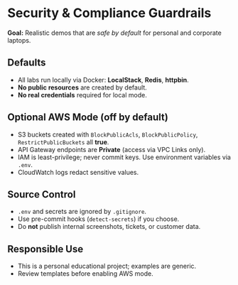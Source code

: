 # Security & Compliance Guardrails

**Goal:** Realistic demos that are *safe by default* for personal and corporate laptops.

## Defaults
- All labs run locally via Docker: **LocalStack**, **Redis**, **httpbin**.
- **No public resources** are created by default.
- **No real credentials** required for local mode.

## Optional AWS Mode (off by default)
- S3 buckets created with `BlockPublicAcls`, `BlockPublicPolicy`, `RestrictPublicBuckets` all **true**.
- API Gateway endpoints are **Private** (access via VPC Links only).
- IAM is least-privilege; never commit keys. Use environment variables via `.env`.
- CloudWatch logs redact sensitive values.

## Source Control
- `.env` and secrets are ignored by `.gitignore`.
- Use pre-commit hooks (`detect-secrets`) if you choose.
- Do **not** publish internal screenshots, tickets, or customer data.

## Responsible Use
- This is a personal educational project; examples are generic.
- Review templates before enabling AWS mode.
